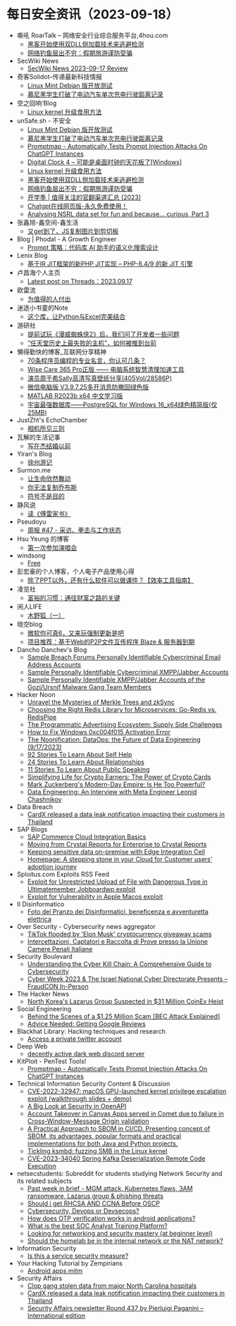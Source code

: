 # 每日安全资讯（2023-09-18）

- 嘶吼 RoarTalk – 网络安全行业综合服务平台,4hou.com
  - [黑客开始使用双DLL侧加载技术来逃避检测](https://www.4hou.com/posts/JKyl)
  - [网络钓鱼层出不穷：假期旅游谨防受骗](https://www.4hou.com/posts/rqvK)
- SecWiki News
  - [SecWiki News 2023-09-17 Review](http://www.sec-wiki.com/?2023-09-17)
- 奇客Solidot–传递最新科技情报
  - [Linux Mint Debian 版开放测试](https://www.solidot.org/story?sid=76106)
  - [慕尼黑学生打破了电动汽车单次充电行驶距离记录](https://www.solidot.org/story?sid=76105)
- 空之回响‘Blog
  - [Linux kernel 升级食用方法](http://blog.rainbutterfly.xyz/2023/09/17/linux-kernel-%e5%8d%87%e7%ba%a7%e9%a3%9f%e7%94%a8%e6%96%b9%e6%b3%95/)
- unSafe.sh - 不安全
  - [Linux Mint Debian 版开放测试](https://buaq.net/go-177276.html)
  - [慕尼黑学生打破了电动汽车单次充电行驶距离记录](https://buaq.net/go-177277.html)
  - [Promptmap - Automatically Tests Prompt Injection Attacks On ChatGPT Instances](https://buaq.net/go-177254.html)
  - [Digital Clock 4 – 可能是桌面时钟的天花板了[Windows]](https://buaq.net/go-177236.html)
  - [Linux kernel 升级食用方法](https://buaq.net/go-177234.html)
  - [黑客开始使用双DLL侧加载技术来逃避检测](https://buaq.net/go-177233.html)
  - [网络钓鱼层出不穷：假期旅游谨防受骗](https://buaq.net/go-177222.html)
  - [开学季 | 值得关注的官翻渠道汇总 (2023)](https://buaq.net/go-177232.html)
  - [Chatgpt在线网页版-永久免费使用！](https://buaq.net/go-177207.html)
  - [Analysing NSRL data set for fun and because… curious, Part 3](https://buaq.net/go-177206.html)
- 张鑫旭-鑫空间-鑫生活
  - [又get到了，JS复制图片到剪切板](https://www.zhangxinxu.com/wordpress/2023/09/js-copy-image-clipboard/)
- Blog | Phodal - A Growth Engineer
  - [Prompt 策略：代码库 AI 助手的语义化搜索设计](http://www.phodal.com/blog/prompt-strategy-code-semantic-search/)
- Lenix Blog
  - [基于IR JIT框架的新PHP JIT实现 – PHP-8.4/9 的新 JIT 引擎](https://blog.p2hp.com/archives/11570)
- 卢昌海个人主页
  - [Latest post on Threads：2023.09.17](https://www.changhai.org/articles/miscellaneous/eblog/202308.php#latest)
- 欧雷流
  - [为值得的人付出](https://ourai.ws/posts/provide-someone-who-deserves-it-with-valuable-stuff/)
- 迷途小书童的Note
  - [这个库，让Python与Excel完美结合](https://xugaoxiang.com/2023/09/17/pyxll/)
- 游研社
  - [提前试玩《漫威蜘蛛侠2》后，我们问了开发者一些问题](https://www.yystv.cn/p/11164)
  - [“任天堂历史上最失败的主机”，如何被推到台前](https://www.yystv.cn/p/11163)
- 懒得勤快的博客_互联网分享精神
  - [70条程序员编程的专业名言，你认可几条？](https://masuit.com/2247)
  - [Wise Care 365 Pro正版 —— 电脑系统智慧清理加速工具](https://masuit.com/2134)
  - [演员周于希Sally高清写真壁纸分享(405Vol/28586P)](https://masuit.com/1556)
  - [微信电脑版 V3.9.7.25多开消息防撤回绿色版](https://masuit.com/2030)
  - [MATLAB R2023b x64 中文学习版](https://masuit.com/2228)
  - [宇宙最强数据库——PostgreSQL for Windows 16_x64绿色精简版(仅25MB)](https://masuit.com/2160)
- JustZht's EchoChamber
  - [相机所见三则](https://www.justzht.com/xiang-ji-suo-jian-san-ze/)
- 瓦解的生活记事
  - [写在杰结婚以前](https://hin.cool/posts/bohetang.html)
- Yiran's Blog
  - [徐州游记](https://zdyxry.github.io/2023/09/17/%E5%BE%90%E5%B7%9E%E6%B8%B8%E8%AE%B0/)
- Surmon.me
  - [让生命欣然舞动](https://surmon.me/article/245)
  - [你无法复制乔布斯](https://surmon.me/article/244)
  - [符号不是目的](https://surmon.me/article/243)
- 静风说
  - [读《傅雷家书》](https://www.jingfengshuo.com/archives/2591.html)
- Pseudoyu
  - [周报 #47 - 采访、拳击与工作状态](https://www.pseudoyu.com/zh/2023/09/17/weekly_review_20230917/)
- Hsu Yeung 的博客
  - [第一次参加演唱会](https://www.hsuyeung.com/article/the-first-concert)
- windsong
  - [Free](https://windsong.top/Free/)
- 彭宏豪的个人博客，个人电子产品使用心得
  - [除了PPT以外，还有什么软件可以做课件？【效率工具指南】](https://penghh.fun/2023/09/17/2023-9-17-ppt_maker/)
- 凌览社
  - [富裕的习惯：通往财富之路的关键](https://www.linglan01.cn/post/54)
- 闲人LIFE
  - [木野狐（一）](https://www.xianrenlife.com/2023/09/blog-post.html)
- 晓空blog
  - [微软你可真6，又来玩强制更新是吧](https://blog.moeworld.tech/2023/09/17/%e5%be%ae%e8%bd%af%e4%bd%a0%e5%8f%af%e7%9c%9f6%ef%bc%8c%e5%8f%88%e6%9d%a5%e7%8e%a9%e5%bc%ba%e5%88%b6%e6%9b%b4%e6%96%b0%e6%98%af%e5%90%a7/)
  - [项目推荐：基于Web的P2P文件互传程序 Blaze & 服务器到期](https://blog.moeworld.tech/2023/09/17/%e9%a1%b9%e7%9b%ae%e6%8e%a8%e8%8d%90%ef%bc%9a%e5%9f%ba%e4%ba%8eweb%e7%9a%84p2p%e6%96%87%e4%bb%b6%e4%ba%92%e4%bc%a0%e7%a8%8b%e5%ba%8f-blaze-%e6%9c%8d%e5%8a%a1%e5%99%a8%e5%88%b0%e6%9c%9f/)
- Dancho Danchev's Blog
  - [Sample Breach Forums Personally Identifiable Cybercriminal Email Address Accounts](https://ddanchev.blogspot.com/2023/09/sample-breach-forums-personally.html)
  - [Sample Personally Identifiable Cybercriminal XMPP/Jabber Accounts](https://ddanchev.blogspot.com/2023/09/sample-personally-identifiable_17.html)
  - [Sample Personally Identifiable XMPP/Jabber Accounts of the Gozi/Ursnif Malware Gang Team Members](https://ddanchev.blogspot.com/2023/09/sample-personally-identifiable.html)
- Hacker Noon
  - [Unravel the Mysteries of Merkle Trees and zkSync](https://hackernoon.com/unravel-the-mysteries-of-merkle-trees-and-zksync?source=rss)
  - [Choosing the Right Redis Library for Microservices: Go-Redis vs. RedisPipe](https://hackernoon.com/choosing-the-right-redis-library-for-microservices-go-redis-vs-redispipe?source=rss)
  - [The Programmatic Advertising Ecosystem: Supply Side Challenges](https://hackernoon.com/the-programmatic-advertising-ecosystem-supply-side-challenges?source=rss)
  - [How to Fix Windows 0xc004f015 Activation Error](https://hackernoon.com/how-to-fix-windows-0xc004f015-activation-error?source=rss)
  - [The Noonification: DataOps: the Future of Data Engineering (9/17/2023)](https://hackernoon.com/9-17-2023-noonification?source=rss)
  - [92 Stories To Learn About Self Help](https://hackernoon.com/92-stories-to-learn-about-self-help?source=rss)
  - [24 Stories To Learn About Relationships](https://hackernoon.com/24-stories-to-learn-about-relationships?source=rss)
  - [11 Stories To Learn About Public Speaking](https://hackernoon.com/11-stories-to-learn-about-public-speaking?source=rss)
  - [Simplifying Life for Crypto Earners: The Power of Crypto Cards](https://hackernoon.com/simplifying-life-for-crypto-earners-the-power-of-crypto-cards-qe7e4nr?source=rss)
  - [Mark Zuckerberg's Modern-Day Empire: Is He Too Powerful?](https://hackernoon.com/mark-zuckerbergs-modern-day-empire-is-he-too-powerful?source=rss)
  - [Data Engineering: An Interview with Meta Engineer Leonid Chashnikov](https://hackernoon.com/data-engineering-an-interview-with-meta-engineer-leonid-chashnikov?source=rss)
- Data Breach
  - [CardX released a data leak notification impacting their customers in Thailand](https://securityaffairs.com/150939/data-breach/cardx-data-leak-thailand.html)
- SAP Blogs
  - [SAP Commerce Cloud Integration Basics](https://blogs.sap.com/2023/09/17/sap-commerce-cloud-integration-basic/)
  - [Moving from Crystal Reports for Enterprise to Crystal Reports](https://blogs.sap.com/2023/09/17/moving-from-crystal-reports-for-enterprise-to-crystal-reports/)
  - [Keeping sensitive data on-premise with Edge Integration Cell](https://blogs.sap.com/2023/09/17/keeping-sensitive-data-on-premise-with-edge-integration-cell/)
  - [Homepage: A stepping stone in your Cloud for Customer users’ adoption journey](https://blogs.sap.com/2023/09/17/homepage-a-stepping-stone-in-your-cloud-for-customer-users-adoption-journey/)
- Sploitus.com Exploits RSS Feed
  - [Exploit for Unrestricted Upload of File with Dangerous Type in Ultimatemember Jobboardwp exploit](https://sploitus.com/exploit?id=A3FA9D53-987B-5F4C-90B7-BF510D6D23B8&utm_source=rss&utm_medium=rss)
  - [Exploit for Vulnerability in Apple Macos exploit](https://sploitus.com/exploit?id=C4F52BEB-0B01-583C-BAA5-2598A7909A6F&utm_source=rss&utm_medium=rss)
- Il Disinformatico
  - [Foto del Pranzo dei Disinformatici, beneficenza e avventuretta elettrica](http://attivissimo.blogspot.com/2023/09/foto-del-pranzo-dei-disinformatici.html)
- Over Security - Cybersecurity news aggregator
  - [TikTok flooded by 'Elon Musk' cryptocurrency giveaway scams](https://www.bleepingcomputer.com/news/security/tiktok-flooded-by-elon-musk-cryptocurrency-giveaway-scams/)
  - [Intercettazioni, Captatori e Raccolta di Prove presso la Unione Camere Penali Italiane](https://www.dalchecco.it/disciplina-intercettazioni-captatori-ucpi/)
- Security Boulevard
  - [Understanding the Cyber Kill Chain: A Comprehensive Guide to Cybersecurity](https://securityboulevard.com/2023/09/understanding-the-cyber-kill-chain-a-comprehensive-guide-to-cybersecurity/)
  - [Cyber Week 2023 & The Israel National Cyber Directorate Presents – FraudCON In-Person](https://securityboulevard.com/2023/09/cyber-week-2023-the-israel-national-cyber-directorate-presents-fraudcon-in-person/)
- The Hacker News
  - [North Korea's Lazarus Group Suspected in $31 Million CoinEx Heist](https://thehackernews.com/2023/09/north-koreas-lazarus-group-suspected-in.html)
- Social Engineering
  - [Behind the Scenes of a $1.25 Million Scam [BEC Attack Explained]](https://www.reddit.com/r/SocialEngineering/comments/16l1azk/behind_the_scenes_of_a_125_million_scam_bec/)
  - [Advice Needed: Getting Google Reviews](https://www.reddit.com/r/SocialEngineering/comments/16ktpx1/advice_needed_getting_google_reviews/)
- Blackhat Library: Hacking techniques and research
  - [Access a private twitter account](https://www.reddit.com/r/blackhat/comments/16le3o0/access_a_private_twitter_account/)
- Deep Web
  - [decently active dark web discord server](https://www.reddit.com/r/deepweb/comments/16l1ass/decently_active_dark_web_discord_server/)
- KitPloit - PenTest Tools!
  - [Promptmap - Automatically Tests Prompt Injection Attacks On ChatGPT Instances](http://www.kitploit.com/2023/09/promptmap-automatically-tests-prompt.html)
- Technical Information Security Content & Discussion
  - [CVE-2022-32947: macOS GPU-launched kernel privilege escalation exploit (walkthrough slides + demo)](https://www.reddit.com/r/netsec/comments/16kwvfl/cve202232947_macos_gpulaunched_kernel_privilege/)
  - [A Big Look at Security in OpenAPI](https://www.reddit.com/r/netsec/comments/16ktnu5/a_big_look_at_security_in_openapi/)
  - [Account Takeover in Canvas Apps served in Comet due to failure in Cross-Window-Message Origin validation](https://www.reddit.com/r/netsec/comments/16l167p/account_takeover_in_canvas_apps_served_in_comet/)
  - [A Practical Approach to SBOM in CI/CD. Presenting concept of SBOM, its advantages, popular formats and practical implementations for both Java and Python projects.](https://www.reddit.com/r/netsec/comments/16l5vtu/a_practical_approach_to_sbom_in_cicd_presenting/)
  - [Tickling ksmbd: fuzzing SMB in the Linux kernel](https://www.reddit.com/r/netsec/comments/16kvckv/tickling_ksmbd_fuzzing_smb_in_the_linux_kernel/)
  - [CVE-2023-34040 Spring Kafka Deserialization Remote Code Execution](https://www.reddit.com/r/netsec/comments/16kvb77/cve202334040_spring_kafka_deserialization_remote/)
- netsecstudents: Subreddit for students studying Network Security and its related subjects
  - [Past week in brief - MGM attack, Kubernetes flaws, 3AM ransomware, Lazarus group & phishing threats](https://www.reddit.com/r/netsecstudents/comments/16l8fuu/past_week_in_brief_mgm_attack_kubernetes_flaws/)
  - [Should i get RHCSA AND CCNA Before OSCP](https://www.reddit.com/r/netsecstudents/comments/16l3571/should_i_get_rhcsa_and_ccna_before_oscp/)
  - [Cybersecurity, Devops or Devsecops?](https://www.reddit.com/r/netsecstudents/comments/16l16i5/cybersecurity_devops_or_devsecops/)
  - [How does OTP verification works in android applications?](https://www.reddit.com/r/netsecstudents/comments/16krmos/how_does_otp_verification_works_in_android/)
  - [What is the best SOC Analyst Training Platform?](https://www.reddit.com/r/netsecstudents/comments/16koavb/what_is_the_best_soc_analyst_training_platform/)
  - [Looking for networking and security mastery (at beginner level)](https://www.reddit.com/r/netsecstudents/comments/16l29g7/looking_for_networking_and_security_mastery_at/)
  - [Should the homelab be in the internal network or the NAT network?](https://www.reddit.com/r/netsecstudents/comments/16kmxqh/should_the_homelab_be_in_the_internal_network_or/)
- Information Security
  - [Is this a service security measure?](https://www.reddit.com/r/Information_Security/comments/16l0hbl/is_this_a_service_security_measure/)
- Your Hacking Tutorial by Zempirians
  - [Android apps mitm](https://www.reddit.com/r/HowToHack/comments/16koypc/android_apps_mitm/)
- Security Affairs
  - [Clop gang stolen data from major North Carolina hospitals](https://securityaffairs.com/150949/cyber-crime/north-carolina-hospitals-data-breach.html)
  - [CardX released a data leak notification impacting their customers in Thailand](https://securityaffairs.com/150939/data-breach/cardx-data-leak-thailand.html)
  - [Security Affairs newsletter Round 437 by Pierluigi Paganini – International edition](https://securityaffairs.com/150931/breaking-news/security-affairs-newsletter-round-437-by-pierluigi-paganini-international-edition.html)
